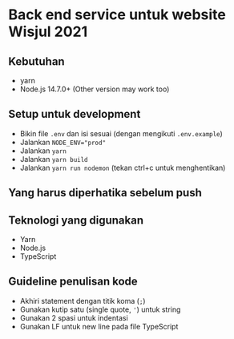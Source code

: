 # Back end service untuk website Wisjul 2021

## Kebutuhan
- yarn
- Node.js 14.7.0+ (Other version may work too)

## Setup untuk development
- Bikin file `.env` dan isi sesuai (dengan mengikuti `.env.example`)
- Jalankan `NODE_ENV="prod"`
- Jalankan `yarn`
- Jalankan `yarn build`
- Jalankan `yarn run nodemon` (tekan ctrl+c untuk menghentikan)

## Yang harus diperhatika sebelum push

##

## Teknologi yang digunakan
- Yarn
- Node.js
- TypeScript

## Guideline penulisan kode
- Akhiri statement dengan titik koma (`;`)
- Gunakan kutip satu (single quote, `'`) untuk string
- Gunakan 2 spasi untuk indentasi
- Gunakan LF untuk new line pada file TypeScript
